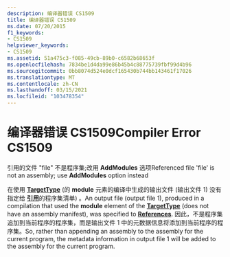 ```yaml
---
description: 编译器错误 CS1509
title: 编译器错误 CS1509
ms.date: 07/20/2015
f1_keywords:
- CS1509
helpviewer_keywords:
- CS1509
ms.assetid: 51a475c3-f085-49cb-89b0-c6582b68653f
ms.openlocfilehash: 7834be1d4da99e86b45b4c88775739fbf99d4b96
ms.sourcegitcommit: 0bb8074d524e0dcf165430b744bb143461f17026
ms.translationtype: MT
ms.contentlocale: zh-CN
ms.lasthandoff: 03/15/2021
ms.locfileid: "103478354"
---
```

# <a name="compiler-error-cs1509"></a><span data-ttu-id="7dcc3-103">编译器错误 CS1509</span><span class="sxs-lookup"><span data-stu-id="7dcc3-103">Compiler Error CS1509</span></span>

<span data-ttu-id="7dcc3-104">引用的文件 "file" 不是程序集;改用 **AddModules** 选项</span><span class="sxs-lookup"><span data-stu-id="7dcc3-104">Referenced file 'file' is not an assembly; use **AddModules** option instead</span></span>  
  
 <span data-ttu-id="7dcc3-105">在使用 [**TargetType**](../language-reference/compiler-options/output.md#targettype) (的 **module** 元素的编译中生成的输出文件 (输出文件 1) 没有指定给 [**引用**](../language-reference/compiler-options/inputs.md#references)的程序集清单) 。</span><span class="sxs-lookup"><span data-stu-id="7dcc3-105">An output file (output file 1), produced in a compilation that used the **module** element of the [**TargetType**](../language-reference/compiler-options/output.md#targettype) (does not have an assembly manifest), was specified to [**References**](../language-reference/compiler-options/inputs.md#references).</span></span> <span data-ttu-id="7dcc3-106">因此，不是程序集追加到当前程序的程序集，而是输出文件 1 中的元数据信息将添加到当前程序的程序集。</span><span class="sxs-lookup"><span data-stu-id="7dcc3-106">So, rather than appending an assembly to the assembly for the current program, the metadata information in output file 1 will be added to the assembly for the current program.</span></span>

